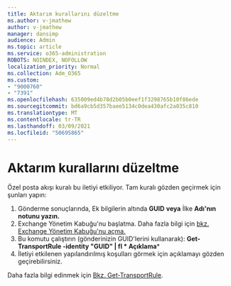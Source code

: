 ```yaml
---
title: Aktarım kurallarını düzeltme
ms.author: v-jmathew
author: v-jmathew
manager: dansimp
audience: Admin
ms.topic: article
ms.service: o365-administration
ROBOTS: NOINDEX, NOFOLLOW
localization_priority: Normal
ms.collection: Adm_O365
ms.custom:
- "9000760"
- "7391"
ms.openlocfilehash: 635009ed4b78d2b05b0eef1f3298765b10f86ede
ms.sourcegitcommit: bd6a9cb5d357baee5134c0dea430afc2a035c810
ms.translationtype: MT
ms.contentlocale: tr-TR
ms.lasthandoff: 03/09/2021
ms.locfileid: "50695865"
---
```

# <a name="fix-transport-rules"></a>Aktarım kurallarını düzeltme

Özel posta akışı kuralı bu iletiyi etkiliyor. Tam kuralı gözden geçirmek için şunları yapın:

1. Gönderme sonuçlarında, Ek bilgilerin altında **GUID** **veya** İlke **Adı'nın notunu yazın.**
2. Exchange Yönetim Kabuğu'nu başlatma. Daha fazla bilgi için [bkz. Exchange Yönetim Kabuğu'nu açma.](https://go.microsoft.com/fwlink/?linkid=2101432)
3. Bu komutu çalıştırın (gönderinizin GUID'lerini kullanarak):  **Get-TransportRule -identity "GUID" | fl * Açıklama***
4. İletiyi etkilenen yapılandırılmış koşulları görmek için açıklamayı gözden geçirebilirsiniz.

Daha fazla bilgi edinmek için [Bkz. Get-TransportRule](https://go.microsoft.com/fwlink/?linkid=2101523).
